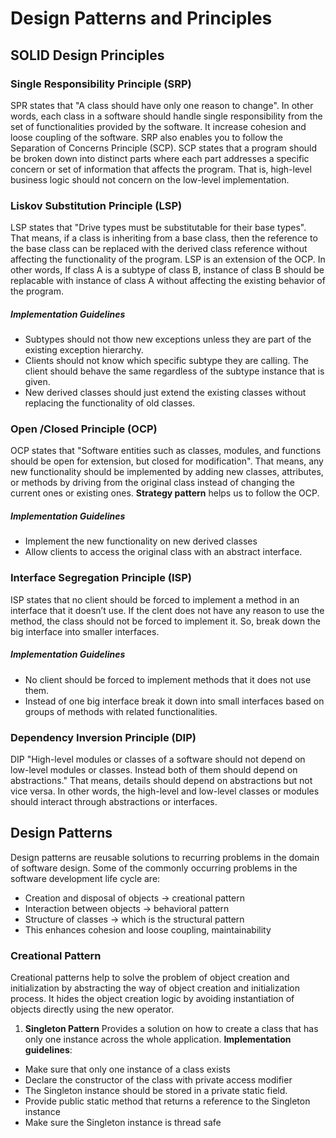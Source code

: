 # Design Patterns and Principles 
## SOLID Design Principles

### Single Responsibility Principle (SRP)
SPR states that "A class should have only one reason to change". In other words, each class in a software should handle single responsibility from the set of functionalities provided by the software. It increase cohesion and loose coupling of the software. SRP also enables you to follow the Separation of Concerns Principle (SCP). SCP states that a program should be broken down into distinct parts where each part addresses a specific concern or set of information that affects the program. That is, high-level business logic should not concern on the low-level implementation.
### Liskov Substitution Principle (LSP)
LSP states that "Drive types must be substitutable for their base types". That means, if a class is inheriting from a base class, then the reference to the base class can be replaced with the derived class reference without affecting the functionality of the program. LSP is an extension of the OCP. In other words, If class A is a subtype of class B, instance of class B should be replacable with instance of class A without affecting the existing behavior of the program.
##### Implementation Guidelines
- Subtypes should not thow new exceptions unless they are part of the existing exception hierarchy.
- Clients should not know which specific subtype they are calling. The client should behave the same regardless of the subtype instance that is given.
- New derived classes should just extend the existing classes without replacing the functionality of old classes.

### Open /Closed Principle (OCP)
OCP states that "Software entities such as classes, modules, and functions should be open for extension, but closed for modification".
That means, any new functionality should be implemented by adding new classes, attributes, or methods by driving from the original class instead of changing the current ones or existing ones. **Strategy pattern** helps us to follow the OCP.
##### Implementation Guidelines
- Implement the new functionality on new derived classes
- Allow clients to access the original class with an abstract interface.

### Interface Segregation Principle (ISP)
ISP states that no client should be forced to implement a method in an interface that it doesn’t use. If the clent does not have any reason to use the method, the class should not be forced to implement it. So, break down the big interface into smaller interfaces.
##### Implementation Guidelines
- No client should be forced to implement methods that it does not use them.
- Instead of one big interface break it down into small interfaces based on groups of methods with related functionalities.

### Dependency Inversion Principle (DIP)
DIP "High-level modules or classes of a software should not depend on low-level modules or classes. Instead both of them should depend on abstractions." That means, details should depend on abstractions but not vice versa. In other words, the high-level and low-level classes or modules should interact through abstractions or interfaces.
## Design Patterns
Design patterns are reusable solutions to recurring problems in the domain of software design. Some of the commonly occurring problems in the software development life cycle are:
- Creation and disposal of objects -> creational pattern
- Interaction between objects -> behavioral pattern
- Structure of classes -> which is the structural pattern
-  This enhances cohesion and loose coupling, maintainability

### Creational Pattern
Creational patterns help to solve the problem of object creation and initialization by abstracting the way of object creation and initialization process. It hides the object creation logic by avoiding instantiation of objects directly using the new operator.
1. **Singleton Pattern**
Provides a solution on how to create a class that has only one instance across the whole application.
**Implementation guidelines**:
- Make sure that only one instance of a class exists
- Declare the constructor of the class with private access modifier
- The Singleton instance should be stored in a private static field.
- Provide public static method that returns a reference to the Singleton instance
- Make sure the Singleton instance is thread safe
